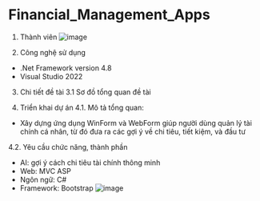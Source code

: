 # Financial_Management_Apps

1. Thành viên
![image](https://github.com/user-attachments/assets/930ef00a-2696-487c-a5cf-62f5681e33a6)

2. Công nghệ sử dụng
- .Net Framework version 4.8
- Visual Studio 2022

3. Chi tiết đề tài
  3.1 Sơ đồ tổng quan đề tài

4. Triển khai dự án
  4.1. Mô tả tổng quan:
  - Xây dựng ứng dụng WinForm và WebForm giúp người dùng quản lý tài chính cá nhân, từ đó đưa ra các gợi ý về chi tiêu, tiết kiệm, và đầu tư

  4.2. Yêu cầu chức năng, thành phần
  - AI: gợi ý cách chi tiêu tài chính thông minh
  - Web: MVC ASP
  - Ngôn ngữ: C#
  - Framework: Bootstrap
  ![image](https://github.com/user-attachments/assets/d9f5cf48-e2c7-4dc9-9816-befd0edf6e5f)

  
  
